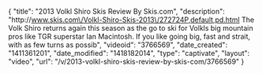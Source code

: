 {
    "title": "2013 Volkl Shiro Skis Review By Skis.com",
    "description": "http:\/\/www.skis.com\/Volkl-Shiro-Skis-2013\/272724P,default,pd.html  The Volk Shiro returns again this season as the go to ski for Volkls big mountain pros like TGR superstar Ian Macintosh. If you like going big, fast and strait, with as few turns as possib",
    "videoid": "3766569",
    "date_created": "1411361201",
    "date_modified": "1418182014",
    "type": "captivate",
    "layout": "video",
    "url": "\/v\/2013-volkl-shiro-skis-review-by-skis-com\/3766569"
}